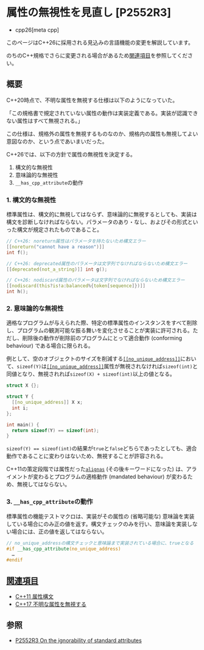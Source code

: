 # 属性の無視性を見直し [P2552R3]
* cpp26[meta cpp]

<!-- start lang caution -->

このページはC++26に採用される見込みの言語機能の変更を解説しています。

のちのC++規格でさらに変更される場合があるため[関連項目](#relative-page)を参照してください。

<!-- last lang caution -->

## 概要
C++20時点で、不明な属性を無視する仕様は以下のようになっていた。

「この規格書で規定されていない属性の動作は実装定義である。実装が認識できない属性はすべて無視される。」

この仕様は、規格外の属性を無視するものなのか、規格内の属性も無視してよい意図なのか、という点であいまいだった。

C++26では、以下の方針で属性の無視性を決定する。

1. 構文的な無視性
2. 意味論的な無視性
3. `__has_cpp_attribute`の動作


### 1. 構文的な無視性
標準属性は、構文的に無視してはならず、意味論的に無視するとしても、実装は構文を診断しなければならない。パラメータのあり・なし、およびその形式といった構文が規定されたものであること。

```cpp
// C++26: noreturn属性はパラメータを持たないため構文エラー
[[noreturn("cannot have a reason")]]
int f();

// C++26: deprecated属性のパラメータは文字列でなければならないため構文エラー
[[deprecated(not_a_string)]] int g();

// C++26: nodiscard属性のパラメータは文字列でなければならないため構文エラー
[[nodiscard(this?is!a:balanced%{token[sequence]})]]
int h();
```

### 2. 意味論的な無視性
適格なプログラムが与えられた際、特定の標準属性のインスタンスをすべて削除し、プログラムの観測可能な振る舞いを変化させることが実装に許可される。ただし、削除後の動作が削除前のプログラムにとって適合動作 (conforming behaviour) である場合に限られる。

例として、空のオブジェクトのサイズを削減する[`[[no_unique_address]]`](/lang/cpp20/language_support_for_empty_objects.md)において、`sizeof(Y)`は[`[[no_unique_address]]`](/lang/cpp20/language_support_for_empty_objects.md)属性が無視されなければ`sizeof(int)`と同値となり、無視されれば`sizeof(X) + sizeof(int)`以上の値となる。

```cpp
struct X {};

struct Y {
  [[no_unique_address]] X x;
  int i;
};

int main() {
  return sizeof(Y) == sizeof(int);
}
```

`sizeof(Y) == sizeof(int)`の結果が`true`と`false`どちらであったとしても、適合動作であることに変わりはないため、無視することが許容される。

C++11の策定段階では属性だった[`alignas`](/lang/cpp11/alignas.md) (その後キーワードになった) は、アライメントが変わるとプログラムの適格動作 (mandated behaviour) が変わるため、無視してはならない。


### 3. `__has_cpp_attribute`の動作
標準属性の機能テストマクロは、実装がその属性の (省略可能な) 意味論を実装している場合にのみ正の値を返す。構文チェックのみを行い、意味論を実装しない場合には、正の値を返してはならない。

```cpp
// no_unique_addressの構文チェックと意味論まで実装されている場合に、trueとなる
#if __has_cpp_attribute(no_unique_address)
  …
#endif
```


## <a id="relative-page" href="#relative-page">関連項目</a>
- [C++11 属性構文](/lang/cpp11/attributes.md)
- [C++17 不明な属性を無視する](/lang/cpp17/non_standard_attributes.md)


## 参照
- [P2552R3 On the ignorability of standard attributes](http://open-std.org/jtc1/sc22/wg21/docs/papers/2023/p2552r3.pdf)

